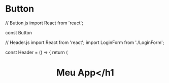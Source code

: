 # Button
// Button.js
import React from 'react';

const Button

// Header.js
import React from 'react';
import LoginForm from './LoginForm';

const Header = () => {
  return (
    <header>
      <h1>Meu App</h1
      
